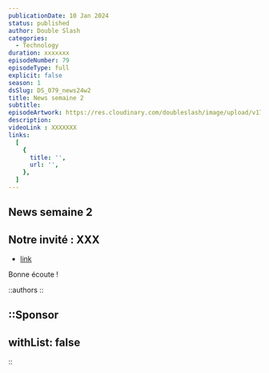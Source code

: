 ```yaml
---
publicationDate: 10 Jan 2024
status: published
author: Double Slash
categories:
  - Technology
duration: xxxxxxx
episodeNumber: 79
episodeType: full
explicit: false
season: 1
dsSlug: DS_079_news24w2
title: News semaine 2
subtitle: 
episodeArtwork: https://res.cloudinary.com/doubleslash/image/upload/v1704833013/episode/ART_79_bhk2bt.png
description: 
videoLink : XXXXXXX
links:
  [
    {
      title: '',
      url: '',
    },
  ]
---
```

## News semaine 2

## Notre invité : XXX

- [link](http)

Bonne écoute !

::authors
::

::Sponsor
---
withList: false
---
::

